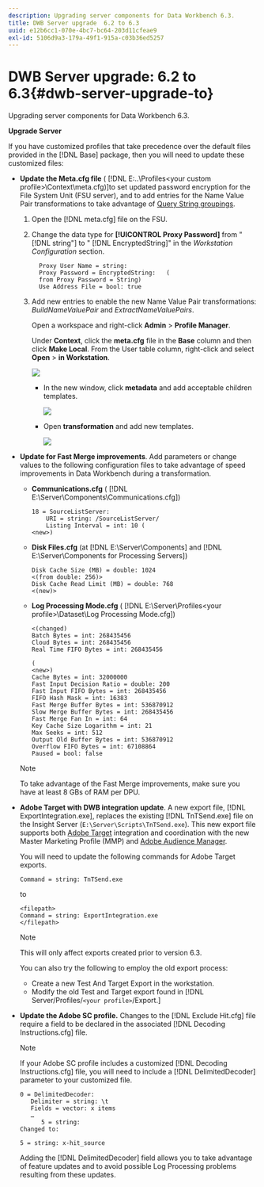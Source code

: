 ```yaml
---
description: Upgrading server components for Data Workbench 6.3.
title: DWB Server upgrade  6.2 to 6.3
uuid: e12b6cc1-070e-4bc7-bc64-203d11cfeae9
exl-id: 5106d9a3-179a-49f1-915a-c03b36ed5257
---
```

# DWB Server upgrade: 6.2 to 6.3{#dwb-server-upgrade-to}

Upgrading server components for Data Workbench 6.3.

**Upgrade Server**

If you have customized profiles that take precedence over the default files provided in the [!DNL Base] package, then you will need to update these customized files:

* **Update the Meta.cfg file** ( [!DNL E:\..\Profiles\<your custom profile>\Context\meta.cfg)]to set updated password encryption for the File System Unit (FSU server), and to add entries for the Name Value Pair transformations to take advantage of [Query String groupings](../../../../home/c-inst-svr/c-upgrd-uninst-sftwr/c-upgrd-sftwr/c-6-2-to-6-3-upgrade.md#concept-42f74911b5714219a359b719badac8e0).

  1. Open the [!DNL meta.cfg] file on the FSU.
  1. Change the data type for **[!UICONTROL Proxy Password]** from " [!DNL string"] to " [!DNL EncryptedString]" in the *Workstation Configuration* section.

     ```
       Proxy User Name = string:
       Proxy Password = EncryptedString:   (
       from Proxy Password = String)
       Use Address File = bool: true
     ```

  1. Add new entries to enable the new Name Value Pair transformations: *BuildNameValuePair* and *ExtractNameValuePairs*.

     Open a workspace and right-click **Admin** > **Profile Manager**.

     Under **Context**, click the **meta.cfg** file in the **Base** column and then click **Make Local**. From the User table column, right-click and select **Open** > **in Workstation**.

     ![](assets/meta_cfg.png)

     * In the new window, click **metadata** and add acceptable children templates.

       ![](assets/meta_cfg_child.png)

     * Open **transformation** and add new templates.

       ![](assets/meta_cfg_template.png)

* **Update for Fast Merge improvements**. Add parameters or change values to the following configuration files to take advantage of speed improvements in Data Workbench during a transformation.

    * **Communications.cfg** ( [!DNL E:\Server\Components\Communications.cfg])

      ```
      18 = SourceListServer:
          URI = string: /SourceListServer/
          Listing Interval = int: 10 (
      <new>)
      ```

    * **Disk Files.cfg** (at [!DNL E:\Server\Components] and [!DNL E:\Server\Components for Processing Servers])

      ```
      Disk Cache Size (MB) = double: 1024
      <(from double: 256)>
      Disk Cache Read Limit (MB) = double: 768
      <(new)>
      ```

    * **Log Processing Mode.cfg** ( [!DNL E:\Server\Profiles\<your profile>\Dataset\Log Processing Mode.cfg])

      ```
      <(changed)
      Batch Bytes = int: 268435456
      Cloud Bytes = int: 268435456
      Real Time FIFO Bytes = int: 268435456
      ```

      ```
      (
      <new>)
      Cache Bytes = int: 32000000
      Fast Input Decision Ratio = double: 200
      Fast Input FIFO Bytes = int: 268435456
      FIFO Hash Mask = int: 16383
      Fast Merge Buffer Bytes = int: 536870912
      Slow Merge Buffer Bytes = int: 268435456
      Fast Merge Fan In = int: 64
      Key Cache Size Logarithm = int: 21
      Max Seeks = int: 512
      Output Old Buffer Bytes = int: 536870912
      Overflow FIFO Bytes = int: 67108864
      Paused = bool: false
      ```

  >[!NOTE]
  >
  >To take advantage of the Fast Merge improvements, make sure you have at least 8 GBs of RAM per DPU.

* **Adobe Target with DWB integration update**. A new export file, [!DNL ExportIntegration.exe], replaces the existing [!DNL TnTSend.exe] file on the Insight Server (`E:\Server\Scripts\TnTSend.exe`). This new export file supports both [Adobe Target](https://www.adobe.com/marketing/target.html) integration and coordination with the new Master Marketing Profile (MMP) and [Adobe Audience Manager](https://www.adobe.com/analytics/audience-manager.html).

  You will need to update the following commands for Adobe Target exports.

  `Command = string: TnTSend.exe`

  to

  ```
  <filepath>
  Command = string: ExportIntegration.exe
  </filepath>
  ```

  >[!NOTE]
  >
  >This will only affect exports created prior to version 6.3.

  You can also try the following to employ the old export process:

    * Create a new Test And Target Export in the workstation.
    * Modify the old Test and Target export found in [!DNL Server/Profiles/`<your profile>`/Export.]

* **Update the Adobe SC profile.** Changes to the [!DNL Exclude Hit.cfg] file require a field to be declared in the associated [!DNL Decoding Instructions.cfg] file.

  >[!NOTE]
  >
  >If your Adobe SC profile includes a customized [!DNL Decoding Instructions.cfg] file, you will need to include a [!DNL DelimitedDecoder] parameter to your customized file.

  ```
  0 = DelimitedDecoder:
     Delimiter = string: \t
     Fields = vector: x items
     …
        5 = string:
  Changed to:

  5 = string: x-hit_source
  ```

  Adding the [!DNL DelimitedDecoder] field allows you to take advantage of feature updates and to avoid possible Log Processing problems resulting from these updates.
